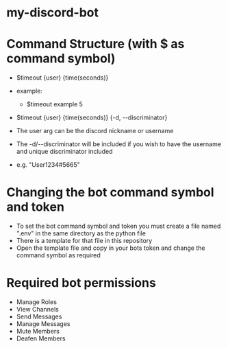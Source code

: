 # my-discord-bot
# Command Structure (with $ as command symbol)
  - $timeout {user} {time(seconds)}
  - example:
    - $timeout example 5
  - $timeout {user} {time(seconds)} {-d, --discriminator}
  
 - The user arg can be the discord nickname or username
 - The -d/--discriminator will be included if you wish to have the username and unique discriminator included
 - e.g. "User1234#5665"
 
# Changing the bot command symbol and token
 - To set the bot command symbol and token you must create a file named ".env" in the same directory as the python file
 - There is a template for that file in this repository
 - Open the template file and copy in your bots token and change the command symbol as required

# Required bot permissions
 - Manage Roles
 - View Channels
 - Send Messages
 - Manage Messages
 - Mute Members
 - Deafen Members
